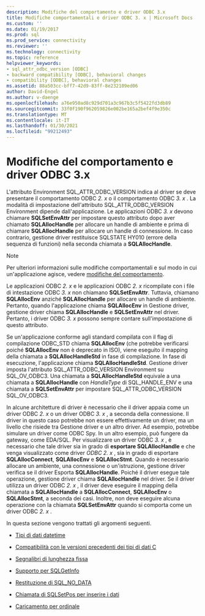 ```yaml
---
description: Modifiche del comportamento e driver ODBC 3.x
title: Modifiche comportamentali e driver ODBC 3. x | Microsoft Docs
ms.custom: ''
ms.date: 01/19/2017
ms.prod: sql
ms.prod_service: connectivity
ms.reviewer: ''
ms.technology: connectivity
ms.topic: reference
helpviewer_keywords:
- sql_attr_odbc_version [ODBC]
- backward compatibility [ODBC], behavioral changes
- compatibility [ODBC], behavioral changes
ms.assetid: 88a503cc-bff7-42d9-83ff-8e232109ed06
author: David-Engel
ms.author: v-daenge
ms.openlocfilehash: a76e950ad8c929d701a3c967b3c5f5422fd3db89
ms.sourcegitcommit: 33f0f190f962059826e002be165a2bef4f9e350c
ms.translationtype: MT
ms.contentlocale: it-IT
ms.lasthandoff: 01/30/2021
ms.locfileid: "99212493"
---
```

# <a name="behavioral-changes-and-odbc-3x-drivers"></a>Modifiche del comportamento e driver ODBC 3.x
L'attributo Environment SQL_ATTR_ODBC_VERSION indica al driver se deve presentare il comportamento ODBC *2. x* o il comportamento ODBC *3. x* . La modalità di impostazione dell'attributo SQL_ATTR_ODBC_VERSION Environment dipende dall'applicazione. Le applicazioni ODBC *3. x* devono chiamare **SQLSetEnvAttr** per impostare questo attributo dopo aver chiamato **SQLAllocHandle** per allocare un handle di ambiente e prima di chiamare **SQLAllocHandle** per allocare un handle di connessione. In caso contrario, gestione driver restituisce SQLSTATE HY010 (errore della sequenza di funzioni) nella seconda chiamata a **SQLAllocHandle**.  
  
> [!NOTE]  
>  Per ulteriori informazioni sulle modifiche comportamentali e sul modo in cui un'applicazione agisce, vedere [modifiche del comportamento](../../../odbc/reference/develop-app/behavioral-changes.md).  
  
 Le applicazioni ODBC *2. x* e le applicazioni ODBC *2. x* ricompilate con i file di intestazione ODBC *3. x* non chiamano **SQLSetEnvAttr**. Tuttavia, chiamano **SQLAllocEnv** anziché **SQLAllocHandle** per allocare un handle di ambiente. Pertanto, quando l'applicazione chiama **SQLAllocEnv** in Gestione driver, gestione driver chiama **SQLAllocHandle** e **SQLSetEnvAttr** nel driver. Pertanto, i driver ODBC *3. x* possono sempre contare sull'impostazione di questo attributo.  
  
 Se un'applicazione conforme agli standard compilata con il flag di compilazione ODBC_STD chiama **SQLAllocEnv** (che potrebbe verificarsi poiché **SQLAllocEnv** non è deprecato in ISO), viene eseguito il mapping della chiamata a **SQLAllocHandleStd** in fase di compilazione. In fase di esecuzione, l'applicazione chiama **SQLAllocHandleStd**. Gestione driver imposta l'attributo SQL_ATTR_ODBC_VERSION Environment su SQL_OV_ODBC3. Una chiamata a **SQLAllocHandleStd** equivale a una chiamata a **SQLAllocHandle** con *HandleType* di SQL_HANDLE_ENV e una chiamata a **SQLSetEnvAttr** per impostare SQL_ATTR_ODBC_VERSION SQL_OV_ODBC3.  
  
 In alcune architetture di driver è necessario che il driver appaia come un driver ODBC *2. x* o un driver ODBC *3. x* , a seconda della connessione. Il driver in questo caso potrebbe non essere effettivamente un driver, ma un livello che risiede tra Gestione driver e un altro driver. Ad esempio, potrebbe simulare un driver come ODBC Spy. In un altro esempio, può fungere da gateway, come EDA/SQL. Per visualizzare un driver ODBC *3. x* , è necessario che tale driver sia in grado di **esportare SQLAllocHandle** e che venga visualizzato come driver *ODBC 2. x* , sia in grado di esportare **SQLAllocConnect**, **SQLAllocEnv** e **SQLAllocStmt**. Quando è necessario allocare un ambiente, una connessione o un'istruzione, gestione driver verifica se il driver Esporta **SQLAllocHandle**. Poiché il driver esegue tale operazione, gestione driver chiama **SQLAllocHandle** nel driver. Se il driver utilizza un driver ODBC *2. x* , il driver deve eseguire il mapping della chiamata a **SQLAllocHandle** a **SQLAllocConnect**, **SQLAllocEnv** o **SQLAllocStmt**, a seconda dei casi. Inoltre, non deve eseguire alcuna operazione con la chiamata **SQLSetEnvAttr** quando si comporta come un driver ODBC *2. x* .  
  
 In questa sezione vengono trattati gli argomenti seguenti.  
  
-   [Tipi di dati datetime](../../../odbc/reference/appendixes/datetime-data-types.md)  
  
-   [Compatibilità con le versioni precedenti dei tipi di dati C](../../../odbc/reference/appendixes/backward-compatibility-of-c-data-types.md)  
  
-   [Segnalibri di lunghezza fissa](../../../odbc/reference/appendixes/fixed-length-bookmarks.md)  
  
-   [Supporto per SQLGetInfo](../../../odbc/reference/appendixes/sqlgetinfo-support.md)  
  
-   [Restituzione di SQL_NO_DATA](../../../odbc/reference/appendixes/returning-sql-no-data.md)  
  
-   [Chiamata di SQLSetPos per inserire i dati](../../../odbc/reference/appendixes/calling-sqlsetpos-to-insert-data.md)  
  
-   [Caricamento per ordinale](../../../odbc/reference/appendixes/loading-by-ordinal.md)
